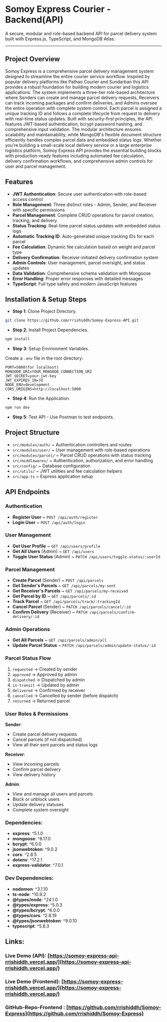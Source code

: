 # Somoy Express Courier - Backend(API)

A secure, modular and role-based backend API for parcel delivery system built with Express.js, TypeScript, and MongoDB Atlas.

* * *


## Project Overview
Somoy Express is a comprehensive parcel delivery management system designed to streamline the entire courier service workflow. Inspired by popular delivery platforms like Pathao Courier and Sundarban this API provides a robust foundation for building modern courier and logistics applications.
The system implements a three-tier role-based architecture where Senders can create and manage parcel delivery requests, Receivers can track incoming packages and confirm deliveries, and Admins oversee the entire operation with complete system control. Each parcel is assigned a unique tracking ID and follows a complete lifecycle from request to delivery with real-time status updates.
Built with security-first principles, the API features JWT-based authentication, bcrypt password hashing, and comprehensive input validation. The modular architecture ensures scalability and maintainability, while MongoDB's flexible document structure efficiently handles complex parcel data and embedded status logs.
Whether you're building a small-scale local delivery service or a large enterprise logistics platform, Somoy Express API provides the essential building blocks with production-ready features including automated fee calculation, delivery confirmation workflows, and comprehensive admin controls for user and parcel management.

###


## Features

* **JWT Authentication**: Secure user authentication with role-based access control
* **Role Management**: Three distinct roles - Admin, Sender, and Receiver with specific permissions
* **Parcel Management**: Complete CRUD operations for parcel creation, tracking, and delivery
* **Status Tracking**: Real-time parcel status updates with embedded status logs
* **Automatic Tracking ID**: Auto-generated unique tracking IDs for each parcel
* **Fee Calculation**: Dynamic fee calculation based on weight and parcel type
* **Delivery Confirmation**: Receiver-initiated delivery confirmation system
* **Admin Controls**: User management, parcel oversight, and status updates
* **Data Validation**: Comprehensive schema validation with Mongoose
* **Error Handling**: Proper error responses with detailed messages
* **TypeScript**: Full type safety and modern JavaScript features

## Installation & Setup Steps

- **Step 1**: Clone Project Directory.
 
```bash
git clone https://github.com/rrishiddh/Somoy-Express-API.git
```

- **Step 2**: Install Project Dependencies.

```bash
npm install
```

- **Step 3**: Setup Environment Variables.

Create a `.env` file in the root directory:

```env
PORT=5000(for localhost)
MONGODB_URI=YOUR_MONGODB_CONNECTION_URI
JWT_SECRET=your-jwt-key
JWT_EXPIRES_IN=7d
NODE_ENV=development
CORS_ORIGINS=http://localhost:5000
```

- **Step 4**: Run the Application.

```bash
npm run dev
```

- **Step 5**: Test API - Use Postman to test endpoints.

###

## Project Structure

* `src/modules/auth/` ~ Authentication controllers and routes
* `src/modules/user/` ~ User management with role-based operations
* `src/modules/parcel/` ~ Parcel CRUD operations with status tracking
* `src/middlewares/` ~ Authentication, authorization, and error handling
* `src/config/` ~ Database configuration
* `src/utils/` ~ JWT utilities and fee calculation helpers
* `src/app.ts` ~ Express application setup

###

## API Endpoints

### Authentication
- **Register User** ~ `POST /api/auth/register`
- **Login User** ~ `POST /api/auth/login`

### User Management
- **Get User Profile** ~ `GET /api/users/profile`
- **Get All Users** (Admin) ~ `GET /api/users`
- **Toggle User Status** (Admin) ~ `PATCH /api/users/toggle-status/:userId`

### Parcel Management
- **Create Parcel** (Sender) ~ `POST /api/parcels`
- **Get Sender's Parcels** ~ `GET /api/parcels/my-sent`
- **Get Receiver's Parcels** ~ `GET /api/parcels/my-received`
- **Get Parcel by ID** ~ `GET /api/parcels/:id`
- **Track Parcel** ~ `GET /api/parcels/track/:trackingId`
- **Cancel Parcel** (Sender) ~ `PATCH /api/parcels/cancel/:id`
- **Confirm Delivery** (Receiver) ~ `PATCH /api/parcels/confirm-delivery/:id`

### Admin Operations
- **Get All Parcels** ~ `GET /api/parcels/admin/all`
- **Update Parcel Status** ~ `PATCH /api/parcels/admin/update-status/:id`

### Parcel Status Flow
1. `requested` → Created by sender
2. `approved` → Approved by admin
3. `dispatched` → Dispatched by admin
4. `in-transit` → Updated by admin
5. `delivered` → Confirmed by receiver
6. `cancelled` → Cancelled by sender (before dispatch)
7. `returned` → Returned parcel

### User Roles & Permissions

**Sender**:
- Create parcel delivery requests
- Cancel parcels (if not dispatched)
- View all their sent parcels and status logs

**Receiver**:
- View incoming parcels
- Confirm parcel delivery
- View delivery history

**Admin**:
- View and manage all users and parcels
- Block or unblock users
- Update delivery statuses
- Complete system oversight

### Dependencies:
- **express**: ^5.1.0
- **mongoose**: ^8.17.0
- **bcrypt**: ^6.0.0
- **jsonwebtoken**: ^9.0.2
- **cors**: ^2.8.5
- **dotenv**: ^17.2.1
- **express-validator**: ^7.0.1

### Dev Dependencies:
- **nodemon**: ^3.1.10
- **ts-node**: ^10.9.2
- **@types/node**: ^24.1.0
- **@types/express**: ^5.0.3
- **@types/bcrypt**: ^6.0.0
- **@types/cors**: ^2.8.19
- **@types/jsonwebtoken**: ^9.0.10
- **typescript**: ^5.8.3

   

## Links: 

### Live Demo (API): [https://somoy-express-api-rrishiddh.vercel.app/](https://somoy-express-api-rrishiddh.vercel.app/)

### Live Demo (Frontend): [https://somoy-express-rrishiddh.vercel.app/](https://somoy-express-rrishiddh.vercel.app/)

### GitHub-Repo-Frontend : [https://github.com/rrishiddh/Somoy-Express](https://github.com/rrishiddh/Somoy-Express)


